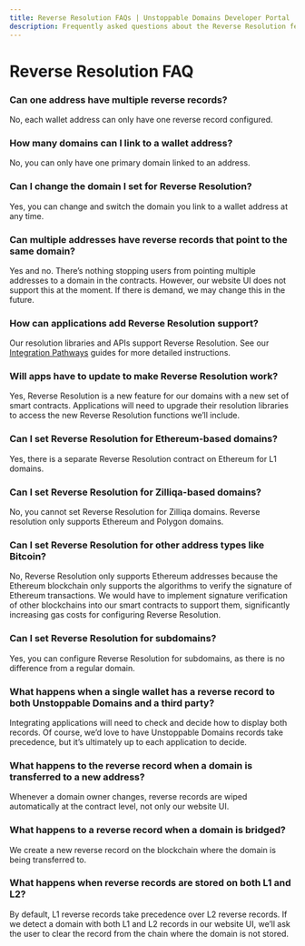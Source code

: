 ```yaml
---
title: Reverse Resolution FAQs | Unstoppable Domains Developer Portal
description: Frequently asked questions about the Reverse Resolution feature of Unstoppable Domains.
---
```


# Reverse Resolution FAQ

### Can one address have multiple reverse records?

No, each wallet address can only have one reverse record configured.

### How many domains can I link to a wallet address?

No, you can only have one primary domain linked to an address.

### Can I change the domain I set for Reverse Resolution?

Yes, you can change and switch the domain you link to a wallet address at any time.

### Can multiple addresses have reverse records that point to the same domain?

Yes and no. There’s nothing stopping users from pointing multiple addresses to a domain in the contracts. However, our website UI does not support this at the moment. If there is demand, we may change this in the future.

### How can applications add Reverse Resolution support?

Our resolution libraries and APIs support Reverse Resolution. See our [Integration Pathways](index.md#choose-an-integration-path) guides for more detailed instructions.

### Will apps have to update to make Reverse Resolution work?

Yes, Reverse Resolution is a new feature for our domains with a new set of smart contracts. Applications will need to upgrade their resolution libraries to access the new Reverse Resolution functions we’ll include.

### Can I set Reverse Resolution for Ethereum-based domains?

Yes, there is a separate Reverse Resolution contract on Ethereum for L1 domains.

### Can I set Reverse Resolution for Zilliqa-based domains?

No, you cannot set Reverse Resolution for Zilliqa domains. Reverse resolution only supports Ethereum and Polygon domains.

### Can I set Reverse Resolution for other address types like Bitcoin?

No, Reverse Resolution only supports Ethereum addresses because the Ethereum blockchain only supports the algorithms to verify the signature of Ethereum transactions. We would have to implement signature verification of other blockchains into our smart contracts to support them, significantly increasing gas costs for configuring Reverse Resolution.

### Can I set Reverse Resolution for subdomains?

Yes, you can configure Reverse Resolution for subdomains, as there is no difference from a regular domain.

### What happens when a single wallet has a reverse record to both Unstoppable Domains and a third party?

Integrating applications will need to check and decide how to display both records. Of course, we’d love to have Unstoppable Domains records take precedence, but it’s ultimately up to each application to decide.

### What happens to the reverse record when a domain is transferred to a new address?

Whenever a domain owner changes, reverse records are wiped automatically at the contract level, not only our website UI.

### What happens to a reverse record when a domain is bridged?

We create a new reverse record on the blockchain where the domain is being transferred to.

### What happens when reverse records are stored on both L1 and L2?

By default, L1 reverse records take precedence over L2 reverse records. If we detect a domain with both L1 and L2 records in our website UI, we’ll ask the user to clear the record from the chain where the domain is not stored.
